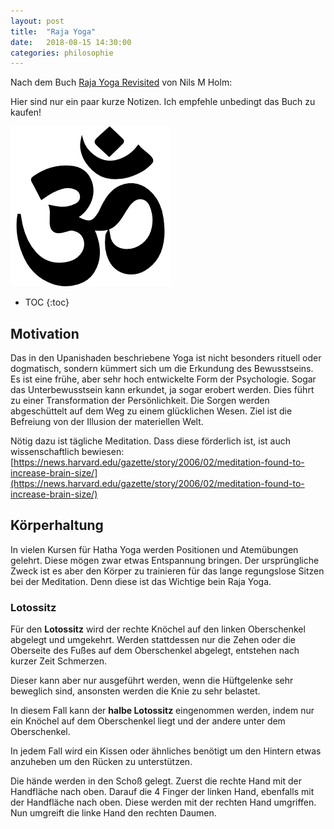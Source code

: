 ```yaml
---
layout: post
title:  "Raja Yoga"
date:   2018-08-15 14:30:00
categories: philosophie
---
```


Nach dem Buch [Raja Yoga Revisited](http://t3x.org/rajayoga/index.html) von Nils M Holm:

Hier sind nur ein paar kurze Notizen. Ich empfehle unbedingt das Buch zu kaufen!

![om](/img/philosophie/om.png)

* TOC
{:toc}

## Motivation

Das in den Upanishaden beschriebene Yoga ist nicht besonders rituell oder dogmatisch, sondern kümmert sich um die Erkundung des Bewusstseins. Es ist eine frühe, aber sehr hoch entwickelte Form der Psychologie. Sogar das Unterbewusstsein kann erkundet, ja sogar erobert werden. Dies führt zu einer Transformation der Persönlichkeit. Die Sorgen werden abgeschüttelt auf dem Weg zu einem glücklichen Wesen. Ziel ist die Befreiung von der Illusion der materiellen Welt.

Nötig dazu ist tägliche Meditation. Dass diese förderlich ist, ist auch wissenschaftlich bewiesen: [https://news.harvard.edu/gazette/story/2006/02/meditation-found-to-increase-brain-size/](https://news.harvard.edu/gazette/story/2006/02/meditation-found-to-increase-brain-size/)


## Körperhaltung

In vielen Kursen für Hatha Yoga werden Positionen und Atemübungen gelehrt. Diese mögen zwar etwas Entspannung bringen. Der ursprüngliche Zweck ist es aber den Körper zu trainieren für das lange regungslose Sitzen bei der Meditation. Denn diese ist das Wichtige bein Raja Yoga.

### Lotossitz

Für den **Lotossitz** wird der rechte Knöchel auf den linken Oberschenkel abgelegt und umgekehrt. Werden stattdessen nur die Zehen oder die Oberseite des Fußes auf dem Oberschenkel abgelegt, entstehen nach kurzer Zeit Schmerzen.

Dieser kann aber nur ausgeführt werden, wenn die Hüftgelenke sehr beweglich sind, ansonsten werden die Knie zu sehr belastet.

In diesem Fall kann der **halbe Lotossitz** eingenommen werden, indem nur ein Knöchel auf dem Oberschenkel liegt und der andere unter dem Oberschenkel.

In jedem Fall wird ein Kissen oder ähnliches benötigt um den Hintern etwas anzuheben um den Rücken zu unterstützen.

Die hände werden in den Schoß gelegt. Zuerst die rechte Hand mit der Handfläche nach oben. Darauf die 4 Finger der linken Hand, ebenfalls mit der Handfläche nach oben. Diese werden mit der rechten Hand umgriffen. Nun umgreift die linke Hand den rechten Daumen.

